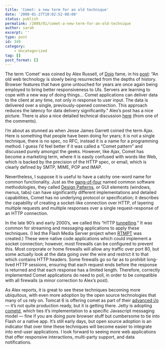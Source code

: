 ```yaml
---
title: 'Comet: a new term for an old technique'
date: '2008-01-27T10:02:52-08:00'
status: publish
permalink: /2008/01/comet-a-new-term-for-an-old-technique
author: sarah
excerpt: ''
type: post
id: 349
category:
    - Uncategorized
tag: []
post_format: []
---
```

The term ‘Comet’ was coined by Alex Russell, of [Dojo](http://dojotoolkit.org/) fame, in his [post](http://alex.dojotoolkit.org/?p=545): “An old web technology is slowly being resurrected from the depths of history. Browser features that have gone untouched for years are once again being employed to bring better responsiveness to UIs. Servers are learning to cope with a new way of doing things… Comet applications can deliver data to the client at any time, not only in response to user input. The data is delivered over a single, previously-opened connection. This approach reduces the latency for data delivery significantly.” Alex’s post has a nice picture. There is also a nice detailed technical discussion [here](http://ajaxpatterns.org/HTTP_Streaming) (from one of the comments).

I’m about as stunned as when Jesse James Garrett coined the term Ajax. Here is something that people have been doing for years; it is not a single technique, there is no spec, no RFC, instead it is a name for a programming method. I guess I’d feel better if it was called a “Comet pattern” and discussed purely amongst the geeks. However, like Ajax, Comet has become a marketing term, where it is easily confused with words like Web, which is backed by the precision of the HTTP spec, or email, which is clearly defined by SMTP, MIME, POP and IMAP.

Nevertheless, I suppose it is useful to have a catchy one-word name for common functionality. Just as the [gang-of-four](http://en.wikipedia.org/wiki/Design_Patterns) named common software methodologies, they called [Design Patterns](http://www.amazon.com/exec/obidos/redirect?link_code=as2&path=ASIN/0201633612&tag=ultrasaurus-20&camp=1789&creative=9325), or GUI elements (windows, menus, tabs) can have significantly different implementations and detailed capabilities, Comet has no underlying protocol or specification; it describes the capability of creating a socket-like connection over HTTP, of layering multiple requests and multiple responses over a single request-response of an HTTP connection.

In the late 90’s and early 2000’s, we called this “HTTP [tunnelling](http://en.wikipedia.org/wiki/Tunneling_protocol).” It was common for streaming and messaging applications to apply these techniques. (I led the Flash Media Server project when [RTMPT](http://en.wikipedia.org/wiki/RTMPT) was created.) These were native code applications which could implement a socket connection; however, most firewalls can be configured to prevent this. Most corporate or home firewalls will allow any traffic over port 80, but some actually look at the data going over the wire and restrict it to that which contains HTTP headers. Some firewalls go so far as to prohibit long-lived HTTP sessions, ensuring that each request ends before the response is returned and that each response has a limited length. Therefore, correctly implemented Comet applications do need to poll, in order to be compatible with all firewalls (a minor correction to Alex’s post).

As Alex reports, it is great to see these techniques becoming more ubiquitous, with even more adoption by the open source technologies that many of us rely on. Tomcat 6 is offering comet as part of their [advanced i/o](http://tomcat.apache.org/tomcat-6.0-doc/aio.html) — it’s not quite production ready, but it is getting there. Jetty is adopting [cometd](http://cometd.com/), which ties it’s implementation to a specific Javascript messaging model — fine if you are doing pure browser stuff but cumbersome to tie into Flash or a native app. It’s still early days, but open source adoption is an indicator that over time these techniques will become easier to integrate into end-user applications. I look forward to seeing more web applications that offer responsive interactions, multi-party support, and data notifications.